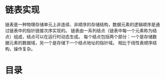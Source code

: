 # 链表实现


链表是一种物理存储单元上非连续、非顺序的存储结构，数据元素的逻辑顺序是通过链表中的指针链接次序实现的。 
链表由一系列结点（链表中每一个元素称为结点）组成，结点可以在运行时动态生成。 
每个结点包括两个部分：一个是存储数据元素的数据域，另一个是存储下一个结点地址的指针域。 
相比于线性表顺序结构，操作复杂。

# 目录